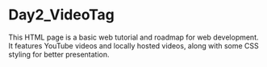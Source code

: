# Day2_VideoTag
This HTML page is a basic web tutorial and roadmap for web development. It features YouTube videos and locally hosted videos, along with some CSS styling for better presentation.
